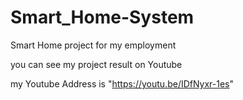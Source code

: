 # Smart_Home-System
Smart Home project for my employment 

you can see my project result on Youtube

my Youtube Address is "https://youtu.be/IDfNyxr-1es"
